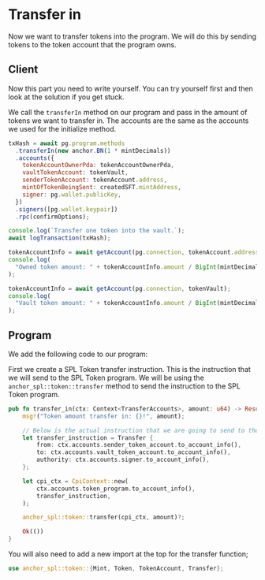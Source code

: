 # Transfer in

Now we want to transfer tokens into the program. We will do this by sending tokens to the token account that the program owns.

## Client

Now this part you need to write yourself. You can try yourself first and then look at the solution if you get stuck.

We call the `transferIn` method on our program and pass in the amount of tokens we want to transfer in. The accounts are the same as the accounts we used for the initialize method.

```js
txHash = await pg.program.methods
  .transferIn(new anchor.BN(1 * mintDecimals))
  .accounts({
    tokenAccountOwnerPda: tokenAccountOwnerPda,
    vaultTokenAccount: tokenVault,
    senderTokenAccount: tokenAccount.address,
    mintOfTokenBeingSent: createdSFT.mintAddress,
    signer: pg.wallet.publicKey,
  })
  .signers([pg.wallet.keypair])
  .rpc(confirmOptions);

console.log(`Transfer one token into the vault.`);
await logTransaction(txHash);

tokenAccountInfo = await getAccount(pg.connection, tokenAccount.address);
console.log(
  "Owned token amount: " + tokenAccountInfo.amount / BigInt(mintDecimals)
);

tokenAccountInfo = await getAccount(pg.connection, tokenVault);
console.log(
  "Vault token amount: " + tokenAccountInfo.amount / BigInt(mintDecimals)
);
```

## Program

We add the following code to our program:

First we create a SPL Token transfer instruction. This is the instruction that we will send to the SPL Token program. We will be using the `anchor_spl::token::transfer` method to send the instruction to the SPL Token program.

```rust
pub fn transfer_in(ctx: Context<TransferAccounts>, amount: u64) -> Result<()> {
    msg!("Token amount transfer in: {}!", amount);

    // Below is the actual instruction that we are going to send to the Token program.
    let transfer_instruction = Transfer {
        from: ctx.accounts.sender_token_account.to_account_info(),
        to: ctx.accounts.vault_token_account.to_account_info(),
        authority: ctx.accounts.signer.to_account_info(),
    };

    let cpi_ctx = CpiContext::new(
        ctx.accounts.token_program.to_account_info(),
        transfer_instruction,
    );

    anchor_spl::token::transfer(cpi_ctx, amount)?;

    Ok(())
}
```

You will also need to add a new import at the top for the transfer function;

```rust
use anchor_spl::token::{Mint, Token, TokenAccount, Transfer};
```
